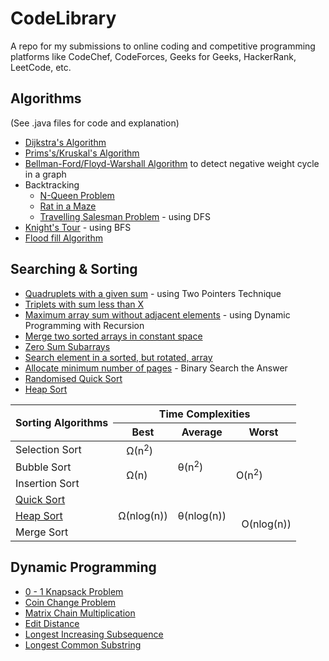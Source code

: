 # CodeLibrary
A repo for my submissions to online coding and competitive programming platforms like CodeChef, CodeForces, Geeks for Geeks, HackerRank, LeetCode, etc.

## Algorithms
(See .java files for code and explanation)
- [Dijkstra's Algorithm](HackerEarth/Dijkstra%20Algorithm)<br>
- [Prims's/Kruskal's Algorithm](Geeks%20for%20Geeks/Minimum%20Spanning%20Tree)
- [Bellman-Ford/Floyd-Warshall Algorithm](Geeks%20for%20Geeks/Negative%20weight%20cycle) to detect negative weight cycle in a graph
- Backtracking
  - [N-Queen Problem](Geeks%20for%20Geeks/N-Queen%20Problem)
  - [Rat in a Maze](Geeks%20for%20Geeks/Rat%20in%20a%20Maze)
  - [Travelling Salesman Problem](Geeks%20for%20Geeks/Travelling%20Salesman%20Problem) - using DFS
- [Knight's Tour](Geeks%20for%20Geeks/Steps%20by%20Knight) - using BFS
- [Flood fill Algorithm](Geeks%20for%20Geeks/Flood%20fill%20Algorithm)

## Searching & Sorting
- [Quadruplets with a given sum](LeetCode/4Sum) - using Two Pointers Technique
- [Triplets with sum less than X](Geeks%20for%20Geeks/Count%20triplets%20with%20sum%20smaller%20than%20X)
- [Maximum array sum without adjacent elements](Geeks%20for%20Geeks/Stickler%20Theif) - using Dynamic Programming with Recursion
- [Merge two sorted arrays in constant space](Geeks%20for%20Geeks/Merge%20Without%20Extra%20Space)
- [Zero Sum Subarrays](Geeks%20for%20Geeks/Zero%20Sum%20Subarrays)
- [Search element in a sorted, but rotated, array](Geeks%20for%20Geeks/Search%20in%20a%20Rotated%20Array)
- [Allocate minimum number of pages](Geeks%20for%20Geeks/Allocate%20minimum%20number%20of%20pages) - Binary Search the Answer
- [Randomised Quick Sort](Geeks%20for%20Geeks/Quick%20Sort)
- [Heap Sort](Geeks%20for%20Geeks/Heap%20Sort)

<table>
<thead>
  <tr>
    <th rowspan=2>Sorting Algorithms</th>
    <th colspan=3>Time Complexities</th>
  </tr>
  <tr>
    <th>Best</th>
    <th>Average</th>
    <th>Worst</th>
  </tr>
</thead>
<tbody>
  <tr>
    <td>Selection Sort</td>
    <td>&nbsp;&nbsp;&nbsp;Ω(n<sup>2</sup>)</td>
    <td rowspan=3>θ(n<sup>2</sup>)</td>
    <td rowspan=4>O(n<sup>2</sup>)</td>
  </tr>
  <tr>
    <td>Bubble Sort</td>
    <td rowspan=2>&nbsp;&nbsp;&nbsp;Ω(n)</td>
  </tr>
  <tr>
    <td>Insertion Sort</td>
  </tr>
  <tr>
    <td><a href="Geeks%20for%20Geeks/Quick%20Sort">Quick Sort</a></td>
    <td rowspan=3>Ω(nlog(n))</td>
    <td rowspan=3>θ(nlog(n))</td>
  </tr>
  <tr>
    <td><a href="Geeks%20for%20Geeks/Heap%20Sort">Heap Sort</a></td>
    <td rowspan=2>&nbsp;&nbsp;O(nlog(n))</td>
  </tr>
  <tr>
    <td>Merge Sort</td>
  </tr>
</tbody>
</table>

## Dynamic Programming
- [0 - 1 Knapsack Problem](Geeks%20for%20Geeks/0%20-%201%20Knapsack%20Problem)
- [Coin Change Problem](Geeks%20for%20Geeks/Coin%20Change)
- [Matrix Chain Multiplication](Geeks%20for%20Geeks/Matrix%20Chain%20Multiplication)
- [Edit Distance](Geeks%20for%20Geeks/Edit%20Distance)
- [Longest Increasing Subsequence](Geeks%20for%20Geeks/Longest%20Increasing%20Subsequence)
- [Longest Common Substring](Geeks%20for%20Geeks/Longest%20Common%20Substring)


